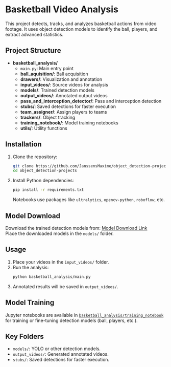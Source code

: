 # Basketball Video Analysis

This project detects, tracks, and analyzes basketball actions from video footage. It uses object detection models to identify the ball, players, and extract advanced statistics.

## Project Structure

- **basketball_analysis/**  
  - `main.py`: Main entry point  
  - **ball_aquisition/**: Ball acquisition  
  - **drawers/**: Visualization and annotation  
  - **input_videos/**: Source videos for analysis  
  - **models/**: Trained detection models  
  - **output_videos/**: Annotated output videos  
  - **pass_and_interception_detector/**: Pass and interception detection  
  - **stubs/**: Saved detections for faster execution
  - **team_assigner/**: Assign players to teams  
  - **trackers/**: Object tracking  
  - **training_notebook/**: Model training notebooks  
  - **utils/**: Utility functions 

## Installation

1. Clone the repository:
   ```sh
   git clone https://github.com/JanssensMaxime/object_detection-projects.git
   cd object_detection-projects
   ```
2. Install Python dependencies:
   ```sh
   pip install -r requirements.txt
   ```
   Notebooks use packages like `ultralytics`, `opencv-python`, `roboflow`, etc.

## Model Download

Download the trained detection models from: [Model Download Link](https://drive.google.com/drive/folders/15ap2OtM48Esoyb9ATmpNFOucojPfvdXe?usp=sharing)  
Place the downloaded models in the `models/` folder.

## Usage

1. Place your videos in the `input_videos/` folder.
2. Run the analysis:
   ```sh
   python basketball_analysis/main.py
   ```
3. Annotated results will be saved in `output_videos/`.

## Model Training

Jupyter notebooks are available in [`basketball_analysis/training_notebook`](basketball_analysis/training_notebook) for training or fine-tuning detection models (ball, players, etc.).

## Key Folders

- `models/`: YOLO or other detection models.
- `output_videos/`: Generated annotated videos.
- `stubs/`: Saved detections for faster execution.
